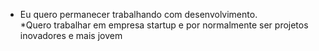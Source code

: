 * Eu quero permanecer trabalhando com desenvolvimento.  
*Quero trabalhar em empresa startup e por normalmente ser projetos inovadores e mais jovem
